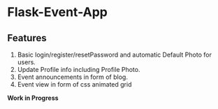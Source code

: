 # Flask-Event-App

## Features
1. Basic login/register/resetPassword and automatic Default Photo for users.
2. Update Profile info including Profile Photo.
3. Event announcements in form of blog.
4. Event view in form of css animated grid

**Work in Progress**